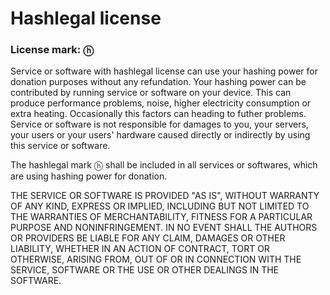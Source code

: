 # Hashlegal license
### License mark: ⓗ

Service or software with hashlegal license can use your hashing power
for donation purposes without any refundation.
Your hashing power can be contributed by running service or software
on your device.
This can produce performance problems, noise, higher electricity consumption
or extra heating.
Occasionally this factors can heading to futher problems.
Service or software is not responsible for damages to you, your servers,
your users or your users' hardware caused directly or indirectly by
using this service or software.

The hashlegal mark ⓗ shall be included in all services or softwares,
which are using hashing power for donation.

THE SERVICE OR SOFTWARE IS PROVIDED "AS IS", WITHOUT WARRANTY OF ANY KIND,
EXPRESS OR IMPLIED, INCLUDING BUT NOT LIMITED TO THE WARRANTIES
OF MERCHANTABILITY, FITNESS FOR A PARTICULAR PURPOSE AND NONINFRINGEMENT.
IN NO EVENT SHALL THE AUTHORS OR PROVIDERS BE LIABLE FOR ANY CLAIM, DAMAGES OR
OTHER LIABILITY, WHETHER IN AN ACTION OF CONTRACT, TORT OR OTHERWISE,
ARISING FROM, OUT OF OR IN CONNECTION WITH THE SERVICE, SOFTWARE OR THE USE OR
OTHER DEALINGS IN THE SOFTWARE.
